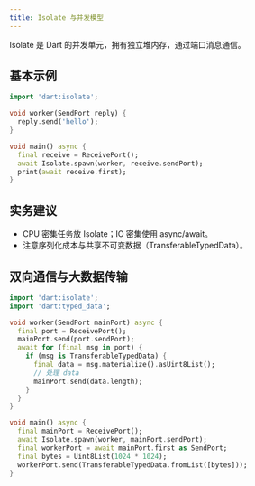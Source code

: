```yaml
---
title: Isolate 与并发模型
---
```


Isolate 是 Dart 的并发单元，拥有独立堆内存，通过端口消息通信。

## 基本示例

```dart
import 'dart:isolate';

void worker(SendPort reply) {
  reply.send('hello');
}

void main() async {
  final receive = ReceivePort();
  await Isolate.spawn(worker, receive.sendPort);
  print(await receive.first);
}
```

## 实务建议

- CPU 密集任务放 Isolate；IO 密集使用 async/await。
- 注意序列化成本与共享不可变数据（TransferableTypedData）。

## 双向通信与大数据传输

```dart
import 'dart:isolate';
import 'dart:typed_data';

void worker(SendPort mainPort) async {
  final port = ReceivePort();
  mainPort.send(port.sendPort);
  await for (final msg in port) {
    if (msg is TransferableTypedData) {
      final data = msg.materialize().asUint8List();
      // 处理 data
      mainPort.send(data.length);
    }
  }
}

void main() async {
  final mainPort = ReceivePort();
  await Isolate.spawn(worker, mainPort.sendPort);
  final workerPort = await mainPort.first as SendPort;
  final bytes = Uint8List(1024 * 1024);
  workerPort.send(TransferableTypedData.fromList([bytes]));
}
```
